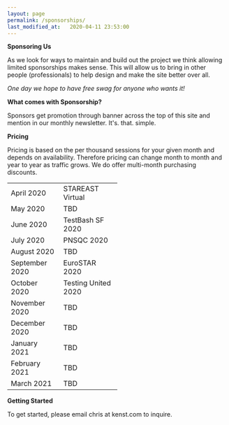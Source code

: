 ```yaml
---
layout: page
permalink: /sponsorships/
last_modified_at:   2020-04-11 23:53:00
---
```


**Sponsoring Us**

As we look for ways to maintain and build out the project we think allowing limited sponsorships makes sense. This will allow us to bring in other people (professionals) to help design and make the site better over all.

_One day we hope to have free swag for anyone who wants it!_

**What comes with Sponsorship?**

Sponsors get promotion through banner across the top of this site and mention in our monthly newsletter. It's. that. simple.

**Pricing**

Pricing is based on the per thousand sessions for your given month and depends on availability. Therefore pricing can change month to month and year to year as traffic grows. We do offer multi-month purchasing discounts.

<table style="width:50%" align="center">
  <tr>
    <td>April 2020</td>
    <td>STAREAST Virtual</td>
  </tr>
  <tr>
    <td>May 2020</td>
    <td>TBD</td>
  </tr>
  <tr>
    <td>June 2020</td>
    <td>TestBash SF 2020</td>
  </tr>
  <tr>
    <td>July 2020</td>
    <td>PNSQC 2020</td>
  </tr>
  <tr>
    <td>August 2020</td>
    <td>TBD</td>
  </tr>
  <tr>
    <td>September 2020</td>
    <td>EuroSTAR 2020</td>
  </tr>
  <tr>
    <td>October 2020</td>
    <td>Testing United 2020</td>
  </tr>
  <tr>
    <td>November 2020</td>
    <td>TBD</td>
  </tr>
  <tr>
    <td>December 2020</td>
    <td>TBD</td>
  </tr>
  <tr>
    <td>January 2021</td>
    <td>TBD</td>
  </tr>
  <tr>
    <td>February 2021</td>
    <td>TBD</td>
  </tr>
  <tr>
    <td>March 2021</td>
    <td>TBD</td>
  </tr>
</table>


**Getting Started**

To get started, please email chris at kenst.com to inquire.
